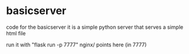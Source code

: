 # basicserver
code for the basicserver
it is a simple python server that serves a simple html file

run it with "flask run -p 7777"
nginx/ points here (in 7777)
